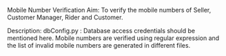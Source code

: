 Mobile Number Verification
Aim:
To verify the mobile numbers of Seller, Customer Manager, Rider and Customer.

Description:
dbConfig.py : Database access credentials should be mentioned here. 
Mobile numbers are verified using regular expression and the list of invalid mobile numbers are generated in different files.
